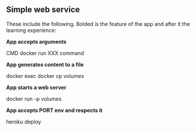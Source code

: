 ## Simple web service ##

These include the following. Bolded is the feature of the app and after it the learning experience:

**App accepts arguments**

CMD
docker run XXX command

**App generates content to a file**

docker exec
docker cp
volumes

**App starts a web server**

docker run -p
volumes 

**App accepts PORT env and respects it**

heroku deploy
